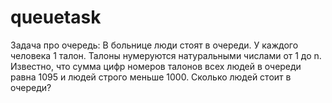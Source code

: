 # queuetask
Задача про очередь:
В больнице люди стоят в очереди. У каждого человека 1 талон. Талоны нумеруются натуральными числами от 1 до n. Известно, что сумма цифр номеров талонов всех людей в очереди равна 1095 и людей строго меньше 1000.
Сколько людей стоит в очереди?
